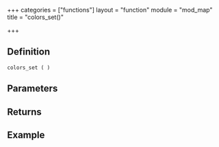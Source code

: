 +++
categories = ["functions"]
layout = "function"
module = "mod_map"
title = "colors_set()"

+++

## Definition

    colors_set ( )

## Parameters

## Returns

## Example
